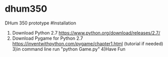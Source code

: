 # dhum350
DHum 350 prototype
#Installation
1) Download Python 2.7
https://www.python.org/download/releases/2.7/
2) Download Pygame for Python 2.7
https://inventwithpython.com/pygame/chapter1.html (tutorial if needed)
3)in command line run
"python Game.py"
4)Have Fun
